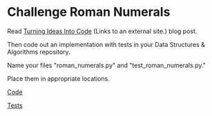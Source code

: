 # Challenge Roman Numerals
Read [Turning Ideas Into Code](https://www.codefellows.org/blog/turning-ideas-into-code/) (Links to an external site.) blog post.

Then code out an implementation with tests in your Data Structures & Algorithms repository.

Name your files "roman_numerals.py" and "test_roman_numerals.py."

Place them in appropriate locations.

[Code](/python/code_challenges/roman_numerals.py)

[Tests](/python/tests/code_challenges/test_roman_numerals.py)

